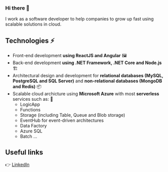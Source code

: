 ### Hi there 👋

I work as a software developer to help companies to grow up fast using scalable solutions in cloud.

## Technologies ⚡
- Front-end development **using ReactJS and Angular** 🖼
- Back-end development **using .NET Framework, .NET Core and Node.js** 🏗
- Architectural design and development for **relational databases (MySQL, PostgreSQL and SQL Server)** and **non-relational databases (MongoDB and Redis)** 📦
- Scalable cloud archicture using **Microsoft Azure** with most **serverless** services such as: 🚀
  - LogicApp
  - Functions
  - Storage (including Table, Queue and Blob storage)
  - EventHub for event-driven architectures
  - Data Factory
  - Azure SQL
  - Batch
    ...
## Useful links
👉 [LinkedIn](https://www.linkedin.com/in/darnley-costa)
